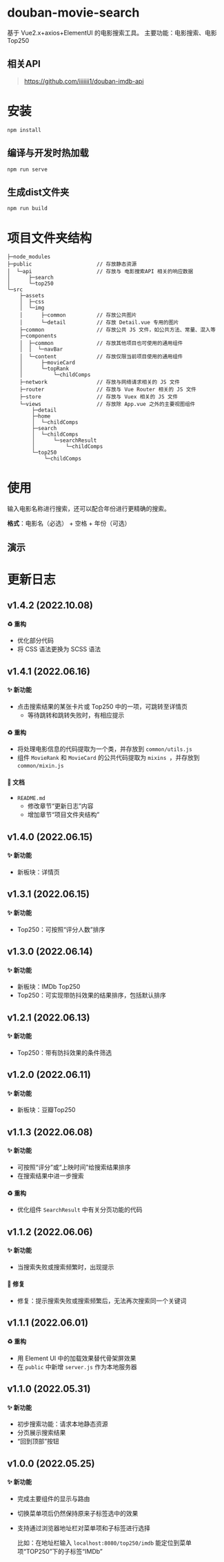 # douban-movie-search
基于 Vue2.x+axios+ElementUI 的电影搜索工具。
主要功能：电影搜索、电影Top250



## 相关API
> https://github.com/iiiiiii1/douban-imdb-api



# 安装
```
npm install
```



## 编译与开发时热加载
```
npm run serve
```



## 生成dist文件夹
```
npm run build
```



# 项目文件夹结构
```
├─node_modules
├─public                     // 存放静态资源   
│  └─api                     // 存放与 电影搜索API 相关的响应数据
│      ├─search        
│      └─top250        
└─src        
    ├─assets        
    │  ├─css        
    │  └─img        
    │      ├─common          // 存放公共图片
    │      └─detail          // 存放 Detail.vue 专用的图片
    ├─common                 // 存放公共 JS 文件，如公共方法、常量、混入等
    ├─components        
    │  ├─common              // 存放其他项目也可使用的通用组件
    │  │  └─navBar        
    │  └─content             // 存放仅限当前项目使用的通用组件
    │      ├─movieCard
    │      └─topRank
    │          └─childComps
    ├─network                // 存放与网络请求相关的 JS 文件
    ├─router                 // 存放与 Vue Router 相关的 JS 文件
    ├─store                  // 存放与 Vuex 相关的 JS 文件
    └─views                  // 存放除 App.vue 之外的主要视图组件
        ├─detail
        ├─home
        │  └─childComps
        ├─search
        │  └─childComps
        │      └─searchResult
        │          └─childComps
        └─top250
            └─childComps
```



# 使用

输入电影名称进行搜索，还可以配合年份进行更精确的搜索。

**格式**：电影名（必选） + 空格 + 年份（可选）



## 演示





# 更新日志

## v1.4.2 (2022.10.08)

#### :recycle: 重构

- 优化部分代码
- 将 CSS 语法更换为 SCSS 语法



## v1.4.1 (2022.06.16)

#### :sparkles: 新功能

- 点击搜索结果的某张卡片或 Top250 中的一项，可跳转至详情页
  - 等待跳转和跳转失败时，有相应提示

#### :recycle: 重构

- 将处理电影信息的代码提取为一个类，并存放到 `common/utils.js` 
- 组件 `MovieRank` 和 `MovieCard` 的公共代码提取为 `mixins `，并存放到 `common/mixin.js`

#### :memo: 文档
- `README.md`
  - 修改章节“更新日志”内容
  - 增加章节“项目文件夹结构”



## v1.4.0 (2022.06.15)

#### :sparkles: 新功能

- 新板块：详情页



## v1.3.1 (2022.06.15)

#### :sparkles: 新功能

- Top250：可按照“评分人数”排序



## v1.3.0 (2022.06.14)

#### :sparkles: 新功能

- 新板块：IMDb Top250
- Top250：可实现带防抖效果的结果排序，包括默认排序



## v1.2.1 (2022.06.13)

#### :sparkles: 新功能

- Top250：带有防抖效果的条件筛选



## v1.2.0 (2022.06.11)

#### :sparkles: 新功能

- 新板块：豆瓣Top250



## v1.1.3 (2022.06.08)

#### :sparkles: 新功能

- 可按照“评分”或“上映时间”给搜索结果排序
- 在搜索结果中进一步搜索

#### :recycle: 重构

- 优化组件 `SearchResult` 中有关分页功能的代码



## v1.1.2 (2022.06.06)

#### :sparkles: 新功能

- 当搜索失败或搜索频繁时，出现提示

#### :bug: 修复

- 修复：提示搜索失败或搜索频繁后，无法再次搜索同一个关键词



## v1.1.1 (2022.06.01)

#### :recycle: 重构

- 用 Element UI 中的加载效果替代骨架屏效果
- 在 `public` 中新增 `server.js` 作为本地服务器



## v1.1.0 (2022.05.31)

#### :sparkles: 新功能

- 初步搜索功能：请求本地静态资源
- 分页展示搜索结果
- “回到顶部”按钮



## v1.0.0 (2022.05.25)

#### :sparkles: 新功能

- 完成主要组件的显示与路由

- 切换菜单项后仍然保持原来子标签选中的效果

- 支持通过浏览器地址栏对菜单项和子标签进行选择

  比如：在地址栏输入 `localhost:8080/top250/imdb` 能定位到菜单项“TOP250”下的子标签“IMDb”